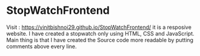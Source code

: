 # StopWatchFrontend
Visit : https://vinitbishnoi29.github.io/StopWatchFrontend/
it is a resposive website.
I have created a stopwatch only using HTML, CSS and JavaScript.
Main thing is that I have created the Source code more readable by putting comments above every line.
